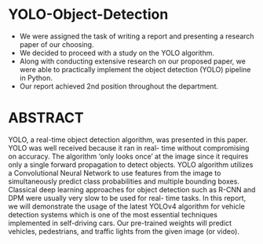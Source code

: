 # YOLO-Object-Detection
* We were assigned the task of writing a report and presenting a research paper of our choosing.
* We decided to proceed with a study on the YOLO algorithm.
* Along with conducting extensive research on our proposed paper, we were able to practically implement the object detection (YOLO) pipeline in Python.
* Our report achieved 2nd position throughout the department.

# ABSTRACT
YOLO, a real-time object detection algorithm, was presented in this paper. YOLO was well received because it ran in real- time without compromising on accuracy. The algorithm ‘only looks once’ at the image since it requires only a single forward propagation to detect objects. YOLO algorithm utilizes a Convolutional Neural Network to use features from the image to simultaneously predict class probabilities and multiple bounding boxes.
Classical deep learning approaches for object detection such as R-CNN and DPM were usually very slow to be used for real- time tasks. In this report, we will demonstrate the usage of the latest YOLOv4 algorithm for vehicle detection systems which is one of the most essential techniques implemented in self-driving cars. Our pre-trained weights will predict vehicles, pedestrians, and traffic lights from the given image (or video).
